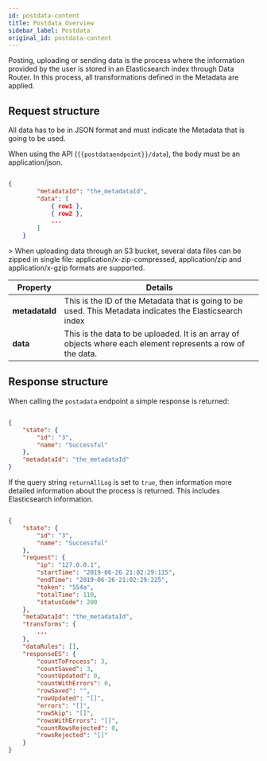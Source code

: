 ```yaml
---
id: postdata-content
title: Postdata Overview
sidebar_label: Postdata
original_id: postdata-content
---
```

<div style={{textAlign: "justify"}}>

Posting, uploading or sending data is the process where the information provided by the user is stored in an Elasticsearch index through Data Router. In this process, all transformations defined in the Metadata are applied.

## Request structure

All data has to be in JSON format and must indicate the Metadata that is going to be used.

When using the API (`{{postdataendpoint}}/data`), the body must be an application/json.

```json

{
        "metadataId": "the_metadataId",
        "data": [
            { row1 },
            { row2 },
            ...
        ]
    }

```

&gt; When uploading data through an S3 bucket, several data files can be zipped in single file: application/x-zip-compressed, application/zip and application/x-gzip formats are supported.

| **Property**   | **Details**                                                                                                 |
| -------------- | ----------------------------------------------------------------------------------------------------------- |
| **metadataId** | This is the ID of the Metadata that is going to be used. This Metadata indicates the Elasticsearch index    |
| **data**       | This is the data to be uploaded. It is an array of objects where each element represents a row of the data. |

## Response structure

When calling the `postadata` endpoint a simple response is returned:

```json

{
    "state": {
        "id": "3",
        "name": "Successful"
    },
    "metadataId": "the_metadataId"
}

```

If the query string `returnAllLog` is set to `true`, then information more detailed information about the process is returned. This includes Elasticsearch information.

```json

{
    "state": {
        "id": "3",
        "name": "Successful"
    },
    "request": {
        "ip": "127.0.0.1",
        "startTime": "2019-06-26 21:02:29:115",
        "endTime": "2019-06-26 21:02:29:225",
        "token": "554a",
        "totalTime": 110,
        "statusCode": 200
    },
    "metaDataId": "the_metadataId",
    "transforms": {
        ...
    },
    "dataRules": [],
    "responseES": {
        "countToProcess": 3,
        "countSaved": 3,
        "countUpdated": 0,
        "countWithErrors": 0,
        "rowSaved": "",
        "rowUpdated": "[]",
        "errors": "[]",
        "rowSkip": "[]",
        "rowsWithErrors": "[]",
        "countRowsRejected": 0,
        "rowsRejected": "[]"
    }
}

```
</div>